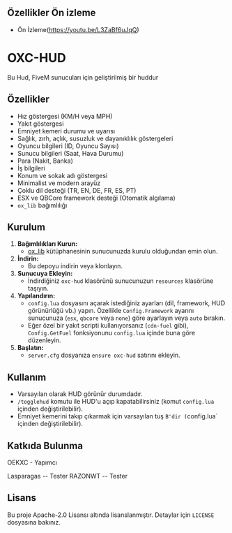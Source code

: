 
## Özellikler Ön izleme

- Ön İzleme(https://youtu.be/L3ZaBf6uJqQ)



# OXC-HUD

Bu Hud, FiveM sunucuları için geliştirilmiş bir huddur

## Özellikler

- Hız göstergesi (KM/H veya MPH)
- Yakıt göstergesi
- Emniyet kemeri durumu ve uyarısı
- Sağlık, zırh, açlık, susuzluk ve dayanıklılık göstergeleri
- Oyuncu bilgileri (ID, Oyuncu Sayısı)
- Sunucu bilgileri (Saat, Hava Durumu)
- Para (Nakit, Banka)
- İş bilgileri
- Konum ve sokak adı göstergesi
- Minimalist ve modern arayüz
- Çoklu dil desteği (TR, EN, DE, FR, ES, PT)
- ESX ve QBCore framework desteği (Otomatik algılama)
- `ox_lib` bağımlılığı

## Kurulum

1.  **Bağımlılıkları Kurun:**
    *   [ox_lib](https://github.com/overextended/ox_lib) kütüphanesinin sunucunuzda kurulu olduğundan emin olun.
2.  **İndirin:**
    *   Bu depoyu indirin veya klonlayın.
3.  **Sunucuya Ekleyin:**
    *   İndirdiğiniz `oxc-hud` klasörünü sunucunuzun `resources` klasörüne taşıyın.
4.  **Yapılandırın:**
    *   `config.lua` dosyasını açarak istediğiniz ayarları (dil, framework, HUD görünürlüğü vb.) yapın. Özellikle `Config.Framework` ayarını sunucunuza (`esx`, `qbcore` veya `none`) göre ayarlayın veya `auto` bırakın.
    *   Eğer özel bir yakıt scripti kullanıyorsanız (`cdn-fuel` gibi), `Config.GetFuel` fonksiyonunu `config.lua` içinde buna göre düzenleyin.
5.  **Başlatın:**
    *   `server.cfg` dosyanıza `ensure oxc-hud` satırını ekleyin.

## Kullanım

- Varsayılan olarak HUD görünür durumdadır.
- `/togglehud` komutu ile HUD'u açıp kapatabilirsiniz (komut `config.lua` içinden değiştirilebilir).
- Emniyet kemerini takıp çıkarmak için varsayılan tuş `B'dir (`config.lua` içinden değiştirilebilir).

## Katkıda Bulunma

OEKXC         -   Yapımcı

Lasparagas    --  Tester
RAZONWT       --  Tester


## Lisans

Bu proje Apache-2.0 Lisansı altında lisanslanmıştır. Detaylar için `LICENSE` dosyasına bakınız. 
